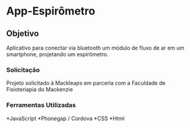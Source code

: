 # App-Espirômetro

## Objetivo
Aplicativo para conectar via bluetooth um módulo de fluxo de ar em um smartphone, projetando um espirômetro.

### Solicitação
Projeto solicitado à Mackleaps em parceria com a Faculdade de Fisioteriapia do Mackenzie

### Ferramentas Utilizadas
*JavaScript
*Phonegap / Cordova
*CSS
*Html
